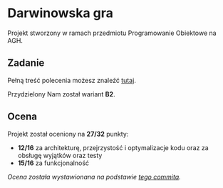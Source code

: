 # Darwinowska gra

Projekt stworzony w ramach przedmiotu Programowanie Obiektowe na AGH.

## Zadanie

Pełną treść polecenia możesz znaleźć [tutaj](task/README.md).

Przydzielony Nam został wariant **B2**.

## Ocena

Projekt został oceniony na **27/32** punkty:

* **12/16** za architekturę, przejrzystość i  optymalizacje kodu oraz za obsługę wyjątków oraz testy 
* **15/16** za funkcjonalność

*Ocena została wystawionana na podstawie [tego commita](https://github.com/karmatys8/PO_2023_projekt/commit/86ab94e86154a2b34df436e70ab109b2758de43d).*